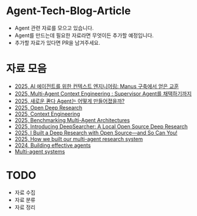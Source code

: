# Agent-Tech-Blog-Article
- Agent 관련 자료를 모으고 있습니다.
- Agent를 만드는데 필요한 자료라면 무엇이든 추가할 예정입니다.
- 추가할 자료가 있다면 PR을 남겨주세요.

# 자료 모음
- [2025, AI 에이전트를 위한 컨텍스트 엔지니어링: Manus 구축에서 얻은 교훈](https://manus.im/ko/blog/Context-Engineering-for-AI-Agents-Lessons-from-Building-Manus)
- [2025, Multi-Agent Context Engineering : Supervisor Agent를 채택하기까지](https://www.linkedin.com/pulse/multi-agent-context-engineering-supervisor-agent%EB%A5%BC-%EC%B1%84%ED%83%9D%ED%95%98%EA%B8%B0%EA%B9%8C%EC%A7%80-sehun-heo-qcdsc/)
- [2025, 새로운 콴다 Agent는 어떻게 만들어졌을까?](https://blog.mathpresso.com/%EC%83%88%EB%A1%9C%EC%9A%B4-%EC%BD%B4%EB%8B%A4-agent%EB%8A%94-%EC%96%B4%EB%96%BB%EA%B2%8C-%EB%A7%8C%EB%93%A4%EC%96%B4%EC%A1%8C%EC%9D%84%EA%B9%8C-0788a7b37b6e)
- [2025, Open Deep Research](https://blog.langchain.com/open-deep-research/)
- [2025, Context Engineering](https://blog.langchain.com/context-engineering-for-agents/)
- [2025, Benchmarking Multi-Agent Architectures](https://blog.langchain.com/benchmarking-multi-agent-architectures/)
- [2025, Introducing DeepSearcher: A Local Open Source Deep Research](https://milvus.io/blog/introduce-deepsearcher-a-local-open-source-deep-research.md)
- [2025, I Built a Deep Research with Open Source—and So Can You!](https://milvus.io/blog/i-built-a-deep-research-with-open-source-so-can-you.md)
- [2025, How we built our multi-agent research system](https://www.anthropic.com/engineering/multi-agent-research-system)
- [2024, Building effective agents](https://www.anthropic.com/engineering/building-effective-agents)
- [Multi-agent systems](https://langchain-ai.github.io/langgraph/concepts/multi_agent/)

# TODO
- 자료 수집
- 자료 분류
- 자료 정리

